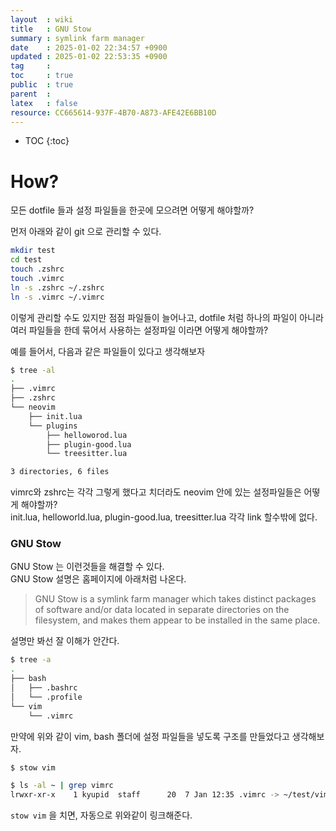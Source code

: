 ```yaml
---
layout  : wiki
title   : GNU Stow
summary : symlink farm manager
date    : 2025-01-02 22:34:57 +0900
updated : 2025-01-02 22:53:35 +0900
tag     : 
toc     : true
public  : true
parent  : 
latex   : false
resource: CC665614-937F-4B70-A873-AFE42E6BB10D
---
```

* TOC
{:toc}

# How?

모든 dotfile 들과 설정 파일들을 한곳에 모으려면 어떻게 해야할까?

먼저 아래와 같이 git 으로 관리할 수 있다.

```bash
mkdir test
cd test
touch .zshrc
touch .vimrc
ln -s .zshrc ~/.zshrc
ln -s .vimrc ~/.vimrc
```

이렇게 관리할 수도 있지만 점점 파일들이 늘어나고, dotfile 처럼 하나의 파일이 아니라 여러 파일들을 한데 묶어서 사용하는 설정파일 이라면 어떻게 해야할까?

예를 들어서, 다음과 같은 파일들이 있다고 생각해보자
```bash
$ tree -al
.
├── .vimrc
├── .zshrc
└── neovim
    ├── init.lua
    └── plugins
        ├── helloworod.lua
        ├── plugin-good.lua
        └── treesitter.lua

3 directories, 6 files
```
vimrc와 zshrc는 각각 그렇게 했다고 치더라도 neovim 안에 있는 설정파일들은 어떻게 해야할까?  
init.lua, helloworld.lua, plugin-good.lua, treesitter.lua 각각 link 할수밖에 없다.  

### GNU Stow

GNU Stow 는 이런것들을 해결할 수 있다.  
GNU Stow 설명은 홈페이지에 아래처럼 나온다.

> GNU Stow is a symlink farm manager which takes distinct packages of software and/or data located in separate directories on the filesystem, and makes them appear to be installed in the same place.

설명만 봐선 잘 이해가 안간다.
```bash
$ tree -a
.
├── bash
│   ├── .bashrc
│   └── .profile
└── vim
    └── .vimrc
```
만약에 위와 같이 vim, bash 폴더에 설정 파일들을 넣도록 구조를 만들었다고 생각해보자.

```bash
$ stow vim
```
```bash
$ ls -al ~ | grep vimrc
lrwxr-xr-x    1 kyupid  staff      20  7 Jan 12:35 .vimrc -> ~/test/vim/.vimrc
```
`stow vim` 을 치면, 자동으로 위와같이 링크해준다. 



